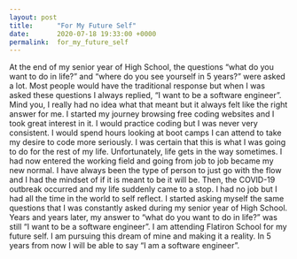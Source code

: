 ```yaml
---
layout: post
title:      "For My Future Self"
date:       2020-07-18 19:33:00 +0000
permalink:  for_my_future_self
---
```


At the end of my senior year of High School, the questions “what do you want to do in life?” and “where do you see yourself in 5 years?” were asked a lot. Most people would have the traditional response but when I was asked these questions I always replied, “I want to be a software engineer”. Mind you, I really had no idea what that meant but it always felt like the right answer for me. 
I started my journey browsing free coding websites and I took great interest in it. I would practice coding but I was never very consistent. I would spend hours looking at boot camps I can attend to take my desire to code more seriously.  I was certain that this is what I was going to do for the rest of my life. 
Unfortunately, life gets in the way sometimes. I had now entered the working field and going from job to job became my new normal. I have always been the type of person to just go with the flow and I had the mindset of if it is meant to be it will be. Then, the COVID-19 outbreak occurred and my life suddenly came to a stop. I had no job but I had all the time in the world to self reflect. I started asking myself the same questions that I was constantly asked during my senior year of High School. 
Years and years later, my answer to “what do you want to do in life?” was still “I want to be a software engineer”. I am attending Flatiron School for my future self. I am pursuing this dream of mine and making it a reality. In 5 years from now I will be able to say “I am a software engineer”. 


